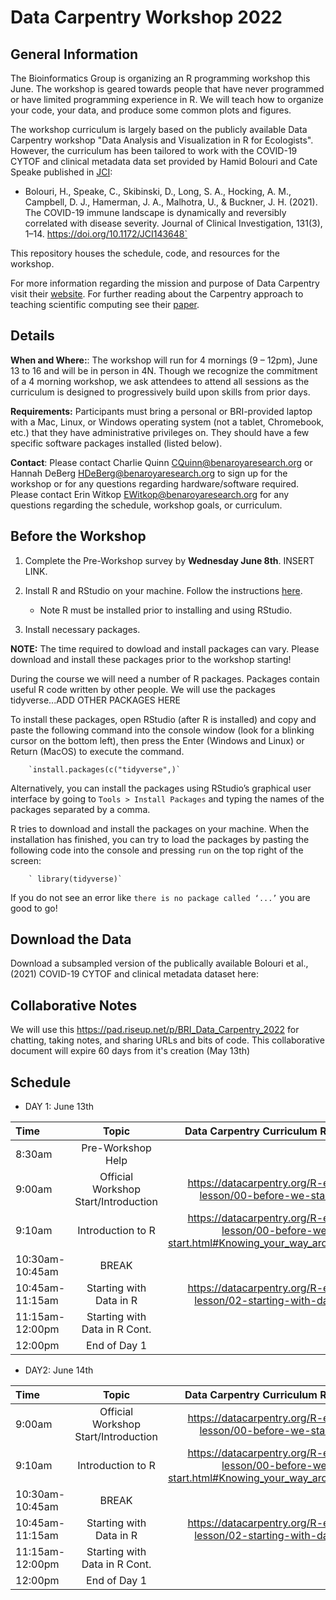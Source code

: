 # Data Carpentry Workshop 2022

## General Information

The Bioinformatics Group is organizing an R programming workshop this June. The workshop is geared towards people that have never programmed or have limited programming experience in R. We will teach how to organize your code, your data, and produce some common plots and figures. 

The workshop curriculum is largely based on the publicly available Data Carpentry workshop "Data Analysis and Visualization in R for Ecologists". However, the curriculum has been tailored to work with the COVID-19 CYTOF and clinical metadata data set provided by Hamid Bolouri and Cate Speake published in [JCI](https://doi.org/10.1172/JCI143648):

- Bolouri, H., Speake, C., Skibinski, D., Long, S. A., Hocking, A. M., Campbell, D. J., Hamerman, J. A., Malhotra, U., & Buckner, J. H. (2021). The COVID-19 immune landscape is dynamically and reversibly correlated with disease severity. Journal of Clinical Investigation, 131(3), 1–14. https://doi.org/10.1172/JCI143648`

This repository houses the schedule, code, and resources for the workshop.

For more information regarding the mission and purpose of Data Carpentry visit their [website](https://datacarpentry.org). For further reading about the Carpentry approach to teaching scientific computing see their [paper](https://journals.plos.org/ploscompbiol/article?id=10.1371/journal.pcbi.1005510). 

## Details 

**When and Where:**: The workshop will run for 4 mornings (9 – 12pm), June 13 to 16 and will be in person in 4N. Though we recognize the commitment of a 4 morning workshop, we ask attendees to attend all sessions as the curriculum is designed to progressively build upon skills from prior days. 

**Requirements:** Participants must bring a personal or BRI-provided laptop with a Mac, Linux, or Windows operating system (not a tablet, Chromebook, etc.) that they have administrative privileges on. They should have a few specific software packages installed (listed below).

**Contact**: Please contact Charlie Quinn <CQuinn@benaroyaresearch.org> or Hannah DeBerg <HDeBerg@benaroyaresearch.org> to sign up for the workshop or for any questions regarding hardware/software required. Please contact Erin Witkop <EWitkop@benaroyaresearch.org> for any questions regarding the schedule, workshop goals, or curriculum. 

## Before the Workshop

1. Complete the Pre-Workshop survey by **Wednesday June 8th**. INSERT LINK.

2. Install R and RStudio on your machine. Follow the instructions [here](https://datacarpentry.org/R-ecology-lesson/#Install_R_and_RStudio).

    - Note R must be installed prior to installing and using RStudio. 

3. Install necessary packages.

**NOTE:** The time required to dowload and install packages can vary. Please download and install these packages prior to the workshop starting! 

During the course we will need a number of R packages. Packages contain useful R code written by other people. We will use the packages tidyverse...ADD OTHER PACKAGES HERE

To install these packages, open RStudio (after R is installed) and copy and paste the following command into the console window (look for a blinking cursor on the bottom left), then press the Enter (Windows and Linux) or Return (MacOS) to execute the command. 

        `install.packages(c("tidyverse",)` 

Alternatively, you can install the packages using RStudio’s graphical user interface by going to `Tools > Install Packages` and typing the names of the packages separated by a comma.

R tries to download and install the packages on your machine. When the installation has finished, you can try to load the packages by pasting the following code into the console and pressing `run` on the top right of the screen:

        ` library(tidyverse)`

If you do not see an error like `there is no package called ‘...’` you are good to go!

## Download the Data

Download a subsampled version of the publically available Bolouri et al., (2021) COVID-19 CYTOF and clinical metadata dataset here: 

## Collaborative Notes

We will use this <https://pad.riseup.net/p/BRI_Data_Carpentry_2022> for chatting, taking notes, and sharing URLs and bits of code. This collaborative document will expire 60 days from it's creation (May 13th)

## Schedule


- DAY 1: June 13th

| Time           | Topic                                | Data Carpentry Curriculum Reference                                                                  |
|:---------------|:------------------------------------:|:----------------------------------------------------------------------------------------------------:|
| 8:30am         |Pre-Workshop Help                     |                                                                                                      |
| 9:00am         |Official Workshop Start/Introduction  | <https://datacarpentry.org/R-ecology-lesson/00-before-we-start.html>                                 |
| 9:10am         |Introduction to R                     | <https://datacarpentry.org/R-ecology-lesson/00-before-we-start.html#Knowing_your_way_around_RStudio> |
| 10:30am-10:45am|BREAK                                 |                                                                                                      |
| 10:45am-11:15am|Starting with Data in R               |<https://datacarpentry.org/R-ecology-lesson/02-starting-with-data.html>                               |
| 11:15am-12:00pm|Starting with Data in R Cont.         |                                                                                                      |
| 12:00pm        |End of Day 1                          |                                                                                                      |

 	
- DAY2: June 14th 

| Time           | Topic                                | Data Carpentry Curriculum Reference                                                                  |
|:---------------|:------------------------------------:|:----------------------------------------------------------------------------------------------------:|
| 9:00am         |Official Workshop Start/Introduction  | <https://datacarpentry.org/R-ecology-lesson/00-before-we-start.html>                                 |
| 9:10am         |Introduction to R                     | <https://datacarpentry.org/R-ecology-lesson/00-before-we-start.html#Knowing_your_way_around_RStudio> |
| 10:30am-10:45am|BREAK                                 |                                                                                                      |
| 10:45am-11:15am|Starting with Data in R               |<https://datacarpentry.org/R-ecology-lesson/02-starting-with-data.html>                               |
| 11:15am-12:00pm|Starting with Data in R Cont.         |                                                                                                      |
| 12:00pm        |End of Day 1                          |                                                                                                      |